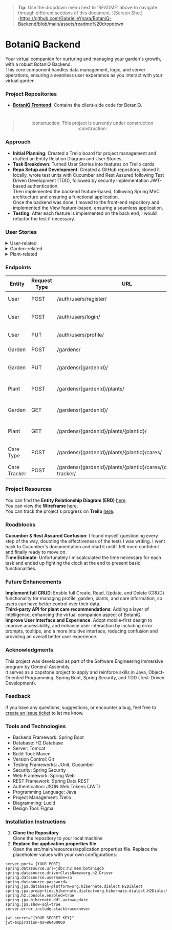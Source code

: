 > **Tip:** Use the dropdown menu next to 'README' above to navigate through different sections of this document. ![Screen Shot](https://github.com/GabrielleYnara/BotaniQ-Backend/blob/main/assets/readme%20dropdown
# BotaniQ Backend
Your virtual companion for nurturing and managing your garden's growth, with a robust BotaniQ Backend.  
This core component handles data management, logic, and server operations, ensuring a seamless user experience as you interact with your virtual garden.
### Project Repositories
- **[BotaniQ Frontend](https://github.com/GabrielleYnara/BotaniQ-Frontend)**: Contains the client-side code for BotaniQ.  
#
> <p align="center">:construction: This project is currently under construction :construction:</p>

### Approach 
- **Initial Planning**: Created a Trello board for project management and drafted an Entity Relation Diagram and User Stories.  
- **Task Breakdown**: Turned User Stories into features on Trello cards.  
- **Repo Setup and Development**: Created a GitHub repository, cloned it locally, wrote test units with Cucumber and Rest Assured following Test Driven Development (TDD), followed by security implementation JWT-based authentication.  
Then implemented the backend feature-based, following Spring MVC architecture and ensuring a functional application.  
Once the backend was done, I moved to the front-end repository and implemented the View feature-based, ensuring a seamless application.  
- **Testing**: After each feature is implemented on the back end, I would refactor the test if necessary. 
  
### User Stories
<details>
<summary>User-related</summary>

1. As a new user, I want to register by providing my email and password, so I can access the application.
    - The user should provide a unique email and a password.
        - Success: If the email is unique, the application registers the user and displays a success message.
        - Error: If the email is not unique, the application displays an error message.
2. As a registered user, I want to log in by providing my email and password, so I can access my personal application. 
    - The user must provide a valid pair of email and password.
        - Success: If the credentials are valid, the application should load the home page.
        - Error: If the credentials are invalid, the application displays an error message.
3. As a logged-in user, I want to add my first name, last name, and bio to my profile, so I can share more about myself with other Virtual Garden users.
    - Success: If the information is saved successfully, a success message is displayed.
    - Error: If there's an error while saving, an error message is displayed.

</details>
<details>
<summary>Garden-related</summary>

1. As a logged-in user, I want to create a garden, so I can have a virtual copy of my actual garden. 
    - I must provide a unique description.
    - I can provide additional notes.
    - Success: If the description is unique it saves the garden.
    - Error: If a garden with that description already exists.
2. As a logged-in user, I want to update my garden's information.
    - I can provide a new description, and/or new notes.
    - Success: If the information is saved successfully, a success message is displayed.
    - Error: If there's an error while saving, an error message is displayed.
3. As a logged-in user, I want to see a list of plants in a garden.
    - I must provide a valid garden.
    - Success: The application displays a list of plants associated with the garden.
    - Error: The application displays an error.

</details>
<details>
<summary>Plant-related</summary>

1. As a logged-in user, I want to add a new plant to my garden. 
    - I must provide a valid garden.
    - I must provide the plant name and type.
    - Success: If the information is saved successfully, a success message is displayed.
    - Error: If there's an error while saving, an error message is displayed.
2. As a logged-in user, I want to view the details of a specific plant, so I can learn more about it.
    - I must choose a valid plant.
    - Success: The application displays the plant information.
    - Error: The application displays an error.
3. As a logged-in user, I want to create descriptive care types and set their frequency, so I can have a personalized care schedule for my plants.
    - The user can create a new care type by providing a description and frequency (daily, weekly, monthly, etc.).
        - Success: The application saves the care type and frequency, and displays a success message.
        - Error: If there's an error while saving, the application displays an error message.
4. As a logged-in user, I want to register when I care for a specific plant, so I can keep track of my plant care routine.
    - The user must select a valid plant and a valid care type.
    - The user can specify the date when the care was provided.
        - Success: The application saves the care event, and displays a success message.
        - Error: If there's an error while saving, the application displays an error message.

</details>

### Endpoints 
| Entity | Request Type | URL | Functionality | Access |
| --- | --- | --- | ---- | --- |
| User | POST | /auth/users/register/ | Register a new user | public |
| User | POST | /auth/users/login/ | Login as a registered user | public |
| User | PUT | /auth/users/profile/ | Update a user's profile | private |
| Garden | POST  | /gardens/ | Create a garden  | private |
| Garden | PUT | /gardens/{gardenId}/ | Update garden information | private |
| Plant | POST | /gardens/{gardenId}/plants/ | Create and add a plant to a garden | private |
| Garden | GET | /gardens/{gardenId}/ | See the garden and its plant list | private |
| Plant | GET | /gardens/{gardenId}/plants/{plantId}/ | View plant details of a given garden | private |
| Care Type | POST | /gardens/{gardenId}/plants/{plantId}/cares/ | Create care types and frequency | private |
| Care Tracker | POST | /gardens/{gardenId}/plants/{plantId}/cares/{careId}/care-tracker/ | Register plant care | private |

### Project Resources
You can find the **Entity Relationship Diagram (ERD)** [here](https://github.com/GabrielleYnara/BotaniQ-Backend/blob/main/assets/BotaniQ%20-%20ERD.png).  
You can view the **Wireframe** [here](https://www.figma.com/file/XPuSCSOH2gortY4YzDjYnY/BotaniQ?type=design&node-id=1%3A153&mode=design&t=sEdhlr8fbDFwkS11-1).  
You can track the project's progress on **Trello** [here](https://trello.com/b/Phjbksmc/capstone).

### Roadblocks
**Cucumber & Rest Assured Confusion**: I found myself questioning every step of the way, doubting the effectiveness of the tests I was writing. I went back to Cucumber's documentation and read it until I felt more confident and finally ready to move on.  
**Time Estimate**: Unfortunately I miscalculated the time necessary for each task and ended up fighting the clock at the end to present basic functionalities. 

### Future Enhancements
**Implement full CRUD**: Enable full Create, Read, Update, and Delete (CRUD)  functionality for managing profile, garden, plants, and care information, so users can have better control over their data.  
**Third-party API for plant care recommendations**: Adding a layer of intelligence, enhancing the virtual companion aspect of BotaniQ.  
**Improve User Interface and Experience**: Adopt mobile-first design to improve accessibility, and enhance user interaction by including error prompts, tooltips, and a more intuitive interface, reducing confusion and providing an overall better user experience.

### Acknowledgments
This project was developed as part of the Software Engineering Immersive program by General Assembly.  
It serves as a capstone project to apply and reinforce skills in Java, Object-Oriented Programming, Spring Boot, Spring Security, and TDD (Test-Driven Development). 

### Feedback
If you have any questions, suggestions, or encounter a bug, feel free to [create an issue ticket](https://github.com/GabrielleYnara/BotaniQ-Backend/issues/new) to let me know.

### Tools and Technologies
- Backend Framework: Spring Boot
- Database: H2 Database
- Server: Tomcat
- Build Tool: Maven
- Version Control: Git
- Testing Frameworks: JUnit, Cucumber
- Security: Spring Security
- Web Framework: Spring Web
- REST Framework: Spring Data REST
- Authentication: JSON Web Tokens (JWT)
- Programming Language: Java
- Project Management: Trello
- Diagramming: Lucid
- Design Tool: Figma

### Installation Instructions

1. **Clone the Repository**  
  Clone the repository to your local machine  
2. **Replace the application.properties file**  
  Open the src/main/resources/application.properties file.
  Replace the placeholder values with your own configurations:
```
server.port= {YOUR_PORT}
spring.datasource.url=jdbc:h2:mem:botaniqdb
spring.datasource.driverClassName=org.h2.Driver
spring.datasource.username=sa
spring.datasource.password=
spring.jpa.database-platform=org.hibernate.dialect.H2Dialect
spring.jpa.properties.hibernate.dialect=org.hibernate.dialect.H2Dialect
spring.h2.console.enabled=true
spring.jpa.hibernate.ddl-auto=update
spring.jpa.show-sql=true
server.error.include-stacktrace=never

jwt-secret="{YOUR_SECRET_KEY}"
jwt-expiration-ms=86400000
```
